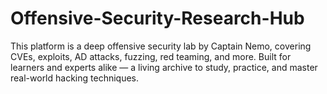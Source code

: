 # Offensive-Security-Research-Hub
This platform is a deep offensive security lab by Captain Nemo, covering CVEs, exploits, AD attacks, fuzzing, red teaming, and more. Built for learners and experts alike — a living archive to study, practice, and master real-world hacking techniques.
